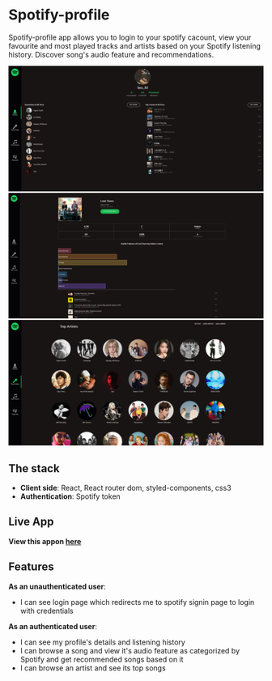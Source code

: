 # Spotify-profile
Spotify-profile app allows you to login to your spotify cacount, view your favourite and most played tracks and artists based on your Spotify listening history. Discover song's audio feature and recommendations.

![Spotify-profile](public/screenshot-1.png )
![Spotify-profile](public/screenshot-2.png )
![Spotify-profile](public/screenshot-3.png )


## The stack
- **Client side**: React, React router dom, styled-components, css3
- **Authentication**: Spotify token

## Live App
**View this appon [here](https://leoltl-spotify-profile.herokuapp.com)**

## Features
**As an unauthenticated user**:
- I can see login page which redirects me to spotify signin page to login with credentials

**As an authenticated user**:
- I can see my profile's details and listening history
- I can browse a song and view it's audio feature as categorized by Spotify and get recommended songs based on it
- I can browse an artist and see its top songs
